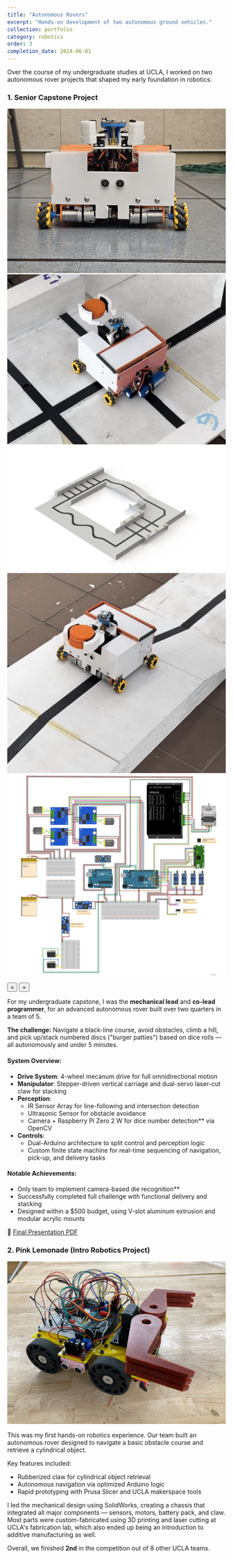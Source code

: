 ```yaml
---
title: "Autonomous Rovers"
excerpt: "Hands-on development of two autonomous ground vehicles."
collection: portfolio
category: robotics
order: 3
completion_date: 2024-06-01
---
```


Over the course of my undergraduate studies at UCLA, I worked on two autonomous rover projects that shaped my early
foundation in robotics. 

### 1. Senior Capstone Project
<div class="glider-contain">
  <div class="glider">
    <img src="/images/rover2.jpg" alt="Rover 2" class="content-image" />
    <img src="/images/rovercap.png" alt="Rover wiring" class="content-image" />
    <img src="/images/rover2course.png" alt="Rover 2 course" class="content-image" />
    <img src="/images/rovercap3.png" alt="Rover wiring" class="content-image" />
    <img src="/images/wiring.png" alt="Rover wiring" class="content-image" />
  </div>

  <button aria-label="Previous" class="glider-prev">«</button>
  <button aria-label="Next" class="glider-next">»</button>
  <div role="tablist" class="dots"></div>
</div>

For my undergraduate capstone, I was the **mechanical lead** and **co-lead programmer**, 
for an advanced autonomous rover built over two quarters in a team of 5.  

**The challenge:** Navigate a black-line course, avoid obstacles, climb a hill, and pick up/stack numbered discs ("burger patties") based on dice rolls — all autonomously and under 5 minutes.

#### System Overview:
- **Drive System**: 4-wheel mecanum drive for full omnidirectional motion
- **Manipulator**: Stepper-driven vertical carriage and dual-servo laser-cut claw for stacking
- **Perception**:
  - IR Sensor Array for line-following and intersection detection
  - Ultrasonic Sensor for obstacle avoidance
  - Camera + Raspberry Pi Zero 2 W for dice number detection** via OpenCV
- **Controls**:
  - Dual-Arduino architecture to split control and perception logic
  - Custom finite state machine for real-time sequencing of navigation, pick-up, and delivery tasks

#### Notable Achievements:
- Only team to implement camera-based die recognition**
- Successfully completed full challenge with functional delivery and stacking
- Designed within a $500 budget, using V-slot aluminum extrusion and modular acrylic mounts

📄 [Final Presentation PDF](/files/MAE%20162E%20FINAL%20PRESENTATION.pdf)

### 2. Pink Lemonade (Intro Robotics Project)

<img src="/images/auto1.jpg" alt="Pink Lemonade Rover" class="content-img" />

This was my first hands-on robotics experience. Our team built an autonomous rover designed to navigate a basic obstacle
course and retrieve a cylindrical object.

Key features included:
- Rubberized claw for cylindrical object retrieval
- Autonomous navigation via optimized Arduino logic
- Rapid prototyping with Prusa Slicer and UCLA makerspace tools

I led the mechanical design using SolidWorks, creating a chassis that integrated all major components — sensors, motors,
battery pack, and claw. Most parts were custom-fabricated using 3D printing and laser cutting at UCLA's fabrication lab, which also ended up being an introduction to additive manufacturing as well.

Overall, we finished **2nd** in the competition out of 8 other UCLA teams.




<script>
  window.addEventListener('load', function(){
    new Glider(document.querySelector('.glider'), {
      slidesToShow: 1,
      dots: '.dots',
      draggable: true,
      arrows: {
        prev: '.glider-prev',
        next: '.glider-next'
      }
    });
  });
</script>
